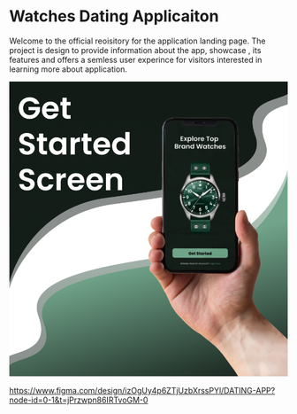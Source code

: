 # Watches Dating Applicaiton 
Welcome to the official reoisitory for the application landing page. The project is design to provide information about the app, showcase , its features and offers a semless user experince for visitors interested in learning more about application.


![image alt](https://github.com/AwaisKazi7/Ecommerece-Watch/blob/9a527132b79c628842467d8ecc8901b28a0a64e7/iPhone%2014%20%26%2015%20Pro%20Max%20-%2014.png)




 https://www.figma.com/design/izOgUy4p6ZTjUzbXrssPYl/DATING-APP?node-id=0-1&t=jPrzwpn86IRTvoGM-0
